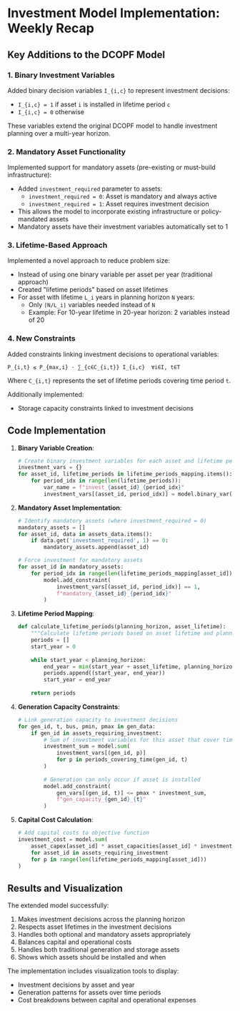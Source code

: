 # Investment Model Implementation: Weekly Recap

## Key Additions to the DCOPF Model

### 1. Binary Investment Variables

Added binary decision variables `I_{i,c}` to represent investment decisions:
- `I_{i,c} = 1` if asset `i` is installed in lifetime period `c`
- `I_{i,c} = 0` otherwise

These variables extend the original DCOPF model to handle investment planning over a multi-year horizon.

### 2. Mandatory Asset Functionality

Implemented support for mandatory assets (pre-existing or must-build infrastructure):
- Added `investment_required` parameter to assets:
  - `investment_required = 0`: Asset is mandatory and always active
  - `investment_required = 1`: Asset requires investment decision
- This allows the model to incorporate existing infrastructure or policy-mandated assets
- Mandatory assets have their investment variables automatically set to 1

### 3. Lifetime-Based Approach

Implemented a novel approach to reduce problem size:
- Instead of using one binary variable per asset per year (traditional approach)
- Created "lifetime periods" based on asset lifetimes
- For asset with lifetime `L_i` years in planning horizon `N` years: 
  - Only `⌈N/L_i⌉` variables needed instead of `N`
  - Example: For 10-year lifetime in 20-year horizon: 2 variables instead of 20

### 4. New Constraints

Added constraints linking investment decisions to operational variables:
```
P_{i,t} ≤ P_{max,i} · ∑_{c∈C_{i,t}} I_{i,c}  ∀i∈I, t∈T
```

Where `C_{i,t}` represents the set of lifetime periods covering time period `t`.

Additionally implemented:
- Storage capacity constraints linked to investment decisions

## Code Implementation

1. **Binary Variable Creation**:
   ```python
   # Create binary investment variables for each asset and lifetime period
   investment_vars = {}
   for asset_id, lifetime_periods in lifetime_periods_mapping.items():
       for period_idx in range(len(lifetime_periods)):
           var_name = f"invest_{asset_id}_{period_idx}"
           investment_vars[(asset_id, period_idx)] = model.binary_var(name=var_name)
   ```

2. **Mandatory Asset Implementation**:
   ```python
   # Identify mandatory assets (where investment_required = 0)
   mandatory_assets = []
   for asset_id, data in assets_data.items():
       if data.get('investment_required', 1) == 0:
           mandatory_assets.append(asset_id)
   
   # Force investment for mandatory assets
   for asset_id in mandatory_assets:
       for period_idx in range(len(lifetime_periods_mapping[asset_id])):
           model.add_constraint(
               investment_vars[(asset_id, period_idx)] == 1,
               f"mandatory_{asset_id}_{period_idx}"
           )
   ```

3. **Lifetime Period Mapping**:
   ```python
   def calculate_lifetime_periods(planning_horizon, asset_lifetime):
       """Calculate lifetime periods based on asset lifetime and planning horizon."""
       periods = []
       start_year = 0
       
       while start_year < planning_horizon:
           end_year = min(start_year + asset_lifetime, planning_horizon)
           periods.append((start_year, end_year))
           start_year = end_year
           
       return periods
   ```

4. **Generation Capacity Constraints**:
   ```python
   # Link generation capacity to investment decisions
   for gen_id, t, bus, pmin, pmax in gen_data:
       if gen_id in assets_requiring_investment:
           # Sum of investment variables for this asset that cover time t
           investment_sum = model.sum(
               investment_vars[(gen_id, p)] 
               for p in periods_covering_time(gen_id, t)
           )
           
           # Generation can only occur if asset is installed
           model.add_constraint(
               gen_vars[(gen_id, t)] <= pmax * investment_sum,
               f"gen_capacity_{gen_id}_{t}"
           )
   ```

5. **Capital Cost Calculation**:
   ```python
   # Add capital costs to objective function
   investment_cost = model.sum(
       asset_capex[asset_id] * asset_capacities[asset_id] * investment_vars[(asset_id, p)]
       for asset_id in assets_requiring_investment
       for p in range(len(lifetime_periods_mapping[asset_id]))
   )
   ```

## Results and Visualization

The extended model successfully:
1. Makes investment decisions across the planning horizon
2. Respects asset lifetimes in the investment decisions
3. Handles both optional and mandatory assets appropriately
4. Balances capital and operational costs
5. Handles both traditional generation and storage assets
6. Shows which assets should be installed and when

The implementation includes visualization tools to display:
- Investment decisions by asset and year
- Generation patterns for assets over time periods
- Cost breakdowns between capital and operational expenses 